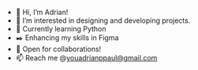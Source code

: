 - 👋 Hi, I’m Adrian!
- 👀 I’m interested in designing and developing projects.
- 🌱 Currently learning Python
- ✒️ Enhancing my skills in Figma
- 🤝 Open for collaborations!
- 📫 Reach me @youadrianppaul@gmail.com

<!---
imadrianpaul/imadrianpaul is a ✨ special ✨ repository because its `README.md` (this file) appears on your GitHub profile.
You can click the Preview link to take a look at your changes.
--->
